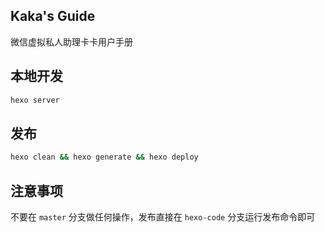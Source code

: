 ## Kaka's Guide

微信虚拟私人助理卡卡用户手册

## 本地开发

```bash
hexo server
```

## 发布

```bash
hexo clean && hexo generate && hexo deploy
```

## 注意事项

不要在 `master` 分支做任何操作，发布直接在 `hexo-code` 分支运行发布命令即可



